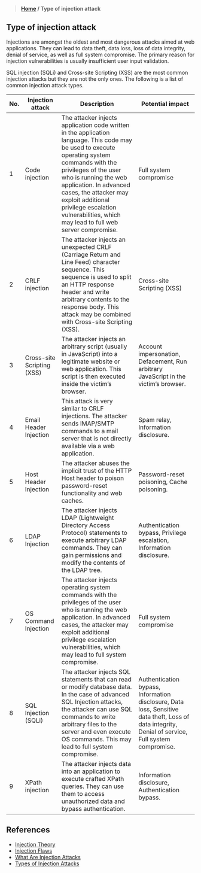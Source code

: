 > **[Home](https://github.com/RakeshKengale/RaKKeN)  /  Type of injection attack**


## Type of injection attack

Injections are amongst the oldest and most dangerous attacks aimed at web applications. They can lead to data theft, data loss, loss of data integrity, denial of service, as well as full system compromise. The primary reason for injection vulnerabilities is usually insufficient user input validation.

SQL injection (SQLi) and Cross-site Scripting (XSS) are the most common injection attacks but they are not the only ones. The following is a list of common injection attack types.


No. | Injection attack | Description | Potential impact
------------ | ------------ | ------------- | -------------
1 | Code injection | The attacker injects application code written in the application language. This code may be used to execute operating system commands with the privileges of the user who is running the web application. In advanced cases, the attacker may exploit additional privilege escalation vulnerabilities, which may lead to full web server compromise. | Full system compromise
2 | CRLF injection | The attacker injects an unexpected CRLF (Carriage Return and Line Feed) character sequence. This sequence is used to split an HTTP response header and write arbitrary contents to the response body. This attack may be combined with Cross-site Scripting (XSS). | Cross-site Scripting (XSS)
3 | Cross-site Scripting (XSS) | The attacker injects an arbitrary script (usually in JavaScript) into a legitimate website or web application. This script is then executed inside the victim’s browser. | Account impersonation, Defacement, Run arbitrary JavaScript in the victim’s browser.
4 | Email Header Injection | This attack is very similar to CRLF injections. The attacker sends IMAP/SMTP commands to a mail server that is not directly available via a web application. | Spam relay, Information disclosure.
5 | Host Header Injection | The attacker abuses the implicit trust of the HTTP Host header to poison password-reset functionality and web caches. | Password-reset poisoning, Cache poisoning.
6 | LDAP Injection | The attacker injects LDAP (Lightweight Directory Access Protocol) statements to execute arbitrary LDAP commands. They can gain permissions and modify the contents of the LDAP tree. | Authentication bypass, Privilege escalation, Information disclosure.
7 | OS Command Injection | The attacker injects operating system commands with the privileges of the user who is running the web application. In advanced cases, the attacker may exploit additional privilege escalation vulnerabilities, which may lead to full system compromise. | Full system compromise
8 | SQL Injection (SQLi) | The attacker injects SQL statements that can read or modify database data. In the case of advanced SQL Injection attacks, the attacker can use SQL commands to write arbitrary files to the server and even execute OS commands. This may lead to full system compromise. | Authentication bypass, Information disclosure,     Data loss, Sensitive data theft, Loss of data integrity, Denial of service, Full system compromise.
9 | XPath injection | The attacker injects data into an application to execute crafted XPath queries. They can use them to access unauthorized data and bypass authentication. | Information disclosure, Authentication bypass.


## References

- [Injection Theory](https://owasp.org/www-community/Injection_Theory)
- [Injection Flaws](https://owasp.org/www-community/Injection_Flaws)
- [What Are Injection Attacks](https://www.acunetix.com/blog/articles/injection-attacks/)
- [Types of Injection Attacks](https://www.linkedin.com/pulse/types-injection-attacks-ria-pramanik)
